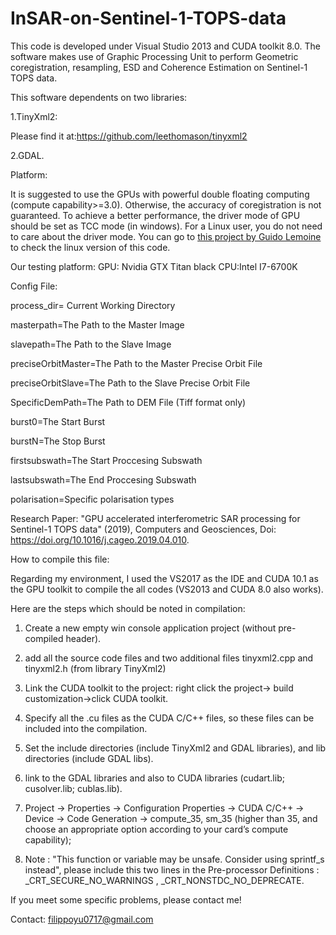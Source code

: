 # InSAR-on-Sentinel-1-TOPS-data
This code is developed under Visual Studio 2013 and CUDA toolkit 8.0.
The software makes use of Graphic Processing Unit to perform Geometric coregistration, resampling, ESD and Coherence Estimation on Sentinel-1 TOPS data.

This software dependents on two libraries:

1.TinyXml2:

Please find it at:https://github.com/leethomason/tinyxml2

2.GDAL.


Platform:

It is suggested to use the GPUs with powerful double floating computing (compute capability>=3.0).
Otherwise, the accuracy of coregistration is not guaranteed. 
To achieve a better performance, the driver mode of GPU should be set as TCC mode (in windows). 
For a Linux user, you do not need to care about the driver mode. 
You can go to [this project by Guido Lemoine ](https://github.com/glemoine62/InSAR-on-Sentinel-1-TOPS-data-POSIX)  to check the linux version of this code.


Our testing platform:
GPU: Nvidia GTX Titan black  CPU:Intel I7-6700K


Config File:

process_dir= Current Working Directory

masterpath=The Path to the Master Image

slavepath=The Path to the Slave Image

preciseOrbitMaster=The Path to the Master Precise Orbit File

preciseOrbitSlave=The Path to the Slave Precise Orbit File

SpecificDemPath=The Path to DEM File (Tiff format only)

burst0=The Start Burst

burstN=The Stop Burst

firstsubswath=The Start Proccesing Subswath

lastsubswath=The End Proccesing Subswath

polarisation=Specific polarisation types

Research Paper:
"GPU accelerated interferometric SAR processing for Sentinel-1 TOPS data" (2019), Computers and Geosciences, Doi: https://doi.org/10.1016/j.cageo.2019.04.010.




How to compile this file:

Regarding my environment, I used the VS2017 as the IDE and CUDA 10.1 as the GPU toolkit to compile the all codes (VS2013 and CUDA 8.0 also works). 

Here are the steps which should be noted in compilation:

1. Create a new empty win console application project (without pre-compiled header).

2. add all the source code files and two additional files tinyxml2.cpp and tinyxml2.h (from library TinyXml2)

3. Link the CUDA toolkit to the project: right click the project-> build customization->click CUDA toolkit.

4. Specify all the .cu files as the CUDA C/C++ files, so these files can be included into the compilation.

5. Set the include directories (include TinyXml2 and GDAL libraries), and lib directories (include GDAL libs).

6. link to the GDAL libraries and also to CUDA libraries (cudart.lib; cusolver.lib; cublas.lib).

7. Project -> Properties -> Configuration Properties -> CUDA C/C++ -> Device -> Code Generation -> compute_35, sm_35 (higher than 35, and choose an appropriate option according to your card’s compute capability);

8. Note : "This function or variable may be unsafe. Consider using sprintf_s instead", please include this two lines in the Pre-processor Definitions : _CRT_SECURE_NO_WARNINGS , _CRT_NONSTDC_NO_DEPRECATE.

If you meet some specific problems, please contact me!

Contact:
filippoyu0717@gmail.com


